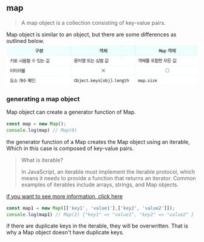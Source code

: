 ## map

> A map object is a collection consisting of key-value pairs. 

Map object is similar to an object, but there are some differences as outlined below.
![img.png](images/map.png)

### generating a map object

Map object can create a generator function of Map.

```javascript
const map = new Map();
console.log(map) // Map(0)
```

the generator function of a Map creates the Map object using an iterable,
Which in this case is composed of key-value pairs.

> What is iterable?
> 
> In JavaScript, an iterable must implement the iterable protocol, which means it needs to provide a function that returns an iterator. Common examples of iterables include arrays, strings, and Map objects.

[if you want to see more information, click here](https://inpa.tistory.com/entry/JS-%F0%9F%93%9A-%EC%9D%B4%ED%84%B0%EB%9F%AC%EB%B8%94-%EC%9D%B4%ED%84%B0%EB%A0%88%EC%9D%B4%ED%84%B0-%F0%9F%92%AF%EC%99%84%EB%B2%BD-%EC%9D%B4%ED%95%B4)


```javascript
const map1 = new Map([['key1', 'value1'],['key2', 'value2']]);
console.log(map1) // Map(2) {"key1" => "value1", "key2" => "value2" }
```

if there are duplicate keys in the iterable, they will be overwritten. 
That is why a Map object doesn't have duplicate keys.